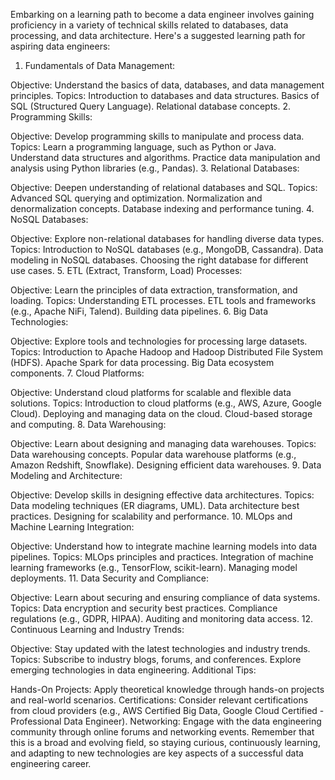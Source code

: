 Embarking on a learning path to become a data engineer involves gaining proficiency in a variety of technical skills related to databases, data processing, and data architecture. Here's a suggested learning path for aspiring data engineers:

1. Fundamentals of Data Management:

Objective: Understand the basics of data, databases, and data management principles.
Topics:
Introduction to databases and data structures.
Basics of SQL (Structured Query Language).
Relational database concepts.
2. Programming Skills:

Objective: Develop programming skills to manipulate and process data.
Topics:
Learn a programming language, such as Python or Java.
Understand data structures and algorithms.
Practice data manipulation and analysis using Python libraries (e.g., Pandas).
3. Relational Databases:

Objective: Deepen understanding of relational databases and SQL.
Topics:
Advanced SQL querying and optimization.
Normalization and denormalization concepts.
Database indexing and performance tuning.
4. NoSQL Databases:

Objective: Explore non-relational databases for handling diverse data types.
Topics:
Introduction to NoSQL databases (e.g., MongoDB, Cassandra).
Data modeling in NoSQL databases.
Choosing the right database for different use cases.
5. ETL (Extract, Transform, Load) Processes:

Objective: Learn the principles of data extraction, transformation, and loading.
Topics:
Understanding ETL processes.
ETL tools and frameworks (e.g., Apache NiFi, Talend).
Building data pipelines.
6. Big Data Technologies:

Objective: Explore tools and technologies for processing large datasets.
Topics:
Introduction to Apache Hadoop and Hadoop Distributed File System (HDFS).
Apache Spark for data processing.
Big Data ecosystem components.
7. Cloud Platforms:

Objective: Understand cloud platforms for scalable and flexible data solutions.
Topics:
Introduction to cloud platforms (e.g., AWS, Azure, Google Cloud).
Deploying and managing data on the cloud.
Cloud-based storage and computing.
8. Data Warehousing:

Objective: Learn about designing and managing data warehouses.
Topics:
Data warehousing concepts.
Popular data warehouse platforms (e.g., Amazon Redshift, Snowflake).
Designing efficient data warehouses.
9. Data Modeling and Architecture:

Objective: Develop skills in designing effective data architectures.
Topics:
Data modeling techniques (ER diagrams, UML).
Data architecture best practices.
Designing for scalability and performance.
10. MLOps and Machine Learning Integration:

Objective: Understand how to integrate machine learning models into data pipelines.
Topics:
MLOps principles and practices.
Integration of machine learning frameworks (e.g., TensorFlow, scikit-learn).
Managing model deployments.
11. Data Security and Compliance:

Objective: Learn about securing and ensuring compliance of data systems.
Topics:
Data encryption and security best practices.
Compliance regulations (e.g., GDPR, HIPAA).
Auditing and monitoring data access.
12. Continuous Learning and Industry Trends:

Objective: Stay updated with the latest technologies and industry trends.
Topics:
Subscribe to industry blogs, forums, and conferences.
Explore emerging technologies in data engineering.
Additional Tips:

Hands-On Projects: Apply theoretical knowledge through hands-on projects and real-world scenarios.
Certifications: Consider relevant certifications from cloud providers (e.g., AWS Certified Big Data, Google Cloud Certified - Professional Data Engineer).
Networking: Engage with the data engineering community through online forums and networking events.
Remember that this is a broad and evolving field, so staying curious, continuously learning, and adapting to new technologies are key aspects of a successful data engineering career.